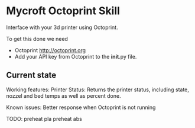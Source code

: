 # Mycroft Octoprint Skill

Interface with your 3d printer using Octoprint.

To get this done we need
  - Octoprint http://octoprint.org
  - Add your API key from Octoprint to the __init__.py file.

## Current state

Working features:
 Printer Status: Returns the printer status, including state, nozzel and bed temps as well as percent done.

Known issues:
Better response when Octoprint is not running

TODO:
preheat pla
preheat abs